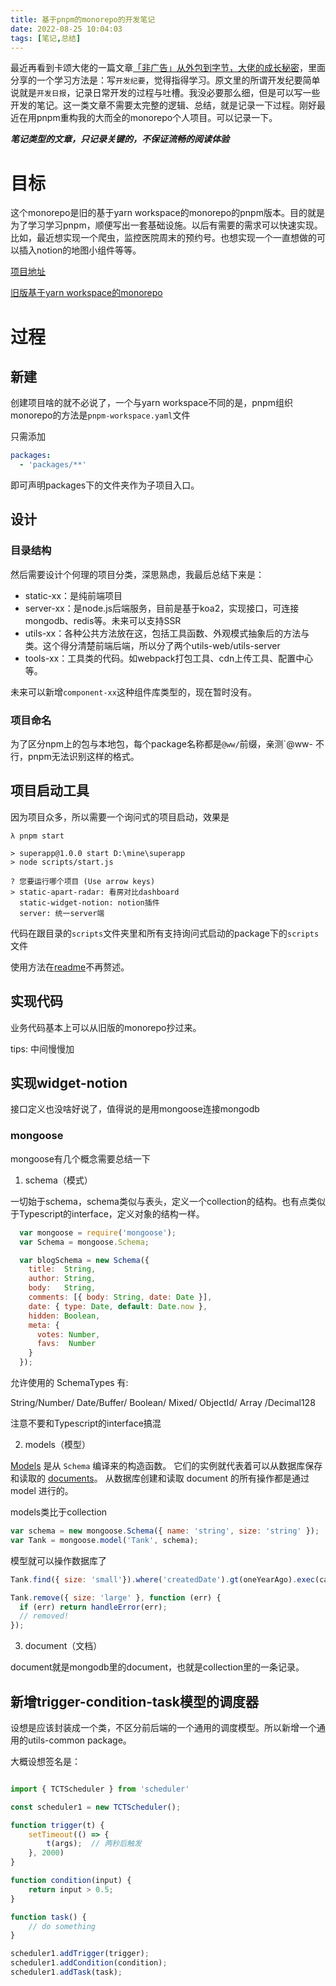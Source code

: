 ```yaml
---
title: 基于pnpm的monorepo的开发笔记
date: 2022-08-25 10:04:03
tags: [笔记,总结]
---
```


最近再看到卡颂大佬的一篇文章[「非广告」从外包到字节，大佬的成长秘密](https://mp.weixin.qq.com/s/u5Q6R38OaanlsKvfp6gQjg)，里面分享的一个学习方法是：写`开发纪要`，觉得指得学习。原文里的所谓开发纪要简单说就是`开发日报`，记录日常开发的过程与吐槽。我没必要那么细，但是可以写一些开发的笔记。这一类文章不需要太完整的逻辑、总结，就是记录一下过程。刚好最近在用pnpm重构我的大而全的monorepo个人项目。可以记录一下。

***笔记类型的文章，只记录关键的，不保证流畅的阅读体验***

# 目标

这个monorepo是旧的基于yarn workspace的monorepo的pnpm版本。目的就是为了学习学习pnpm，顺便写出一套基础设施。以后有需要的需求可以快速实现。比如，最近想实现一个爬虫，监控医院周末的预约号。也想实现一个一直想做的可以插入notion的地图小组件等等。

[项目地址](https://github.com/HelloWorld20/superapp)

[旧版基于yarn workspace的monorepo](https://github.com/HelloWorld20/superapp-yarn)

# 过程

## 新建

创建项目啥的就不必说了，一个与yarn workspace不同的是，pnpm组织monorepo的方法是`pnpm-workspace.yaml`文件

只需添加

```yaml
packages:
  - 'packages/**'
```

即可声明packages下的文件夹作为子项目入口。

## 设计

### 目录结构

然后需要设计个何理的项目分类，深思熟虑，我最后总结下来是：

* static-xx：是纯前端项目
* server-xx：是node.js后端服务，目前是基于koa2，实现接口，可连接mongodb、redis等。未来可以支持SSR
* utils-xx：各种公共方法放在这，包括工具函数、外观模式抽象后的方法与类。这个得分清楚前端后端，所以分了两个utils-web/utils-server
* tools-xx：工具类的代码。如webpack打包工具、cdn上传工具、配置中心等。

未来可以新增`component-xx`这种组件库类型的，现在暂时没有。

### 项目命名

为了区分npm上的包与本地包，每个package名称都是`@ww/`前缀，亲测`@ww-
不行，pnpm无法识别这样的格式。

## 项目启动工具

因为项目众多，所以需要一个询问式的项目启动，效果是

```shell
λ pnpm start

> superapp@1.0.0 start D:\mine\superapp
> node scripts/start.js

? 您要运行哪个项目 (Use arrow keys)
> static-apart-radar: 看房对比dashboard
  static-widget-notion: notion插件
  server: 统一server端
```

代码在跟目录的`scripts`文件夹里和所有支持询问式启动的package下的`scripts`文件

使用方法在[readme](https://github.com/HelloWorld20/superapp/blob/master/scripts/readme.md)不再赘述。

## 实现代码

业务代码基本上可以从旧版的monorepo抄过来。

tips: 中间慢慢加

## 实现widget-notion

接口定义也没啥好说了，值得说的是用mongoose连接mongodb

### mongoose

mongoose有几个概念需要总结一下

1. schema（模式）

一切始于schema，schema类似与表头，定义一个collection的结构。也有点类似于Typescript的interface，定义对象的结构一样。

```javascript
  var mongoose = require('mongoose');
  var Schema = mongoose.Schema;

  var blogSchema = new Schema({
    title:  String,
    author: String,
    body:   String,
    comments: [{ body: String, date: Date }],
    date: { type: Date, default: Date.now },
    hidden: Boolean,
    meta: {
      votes: Number,
      favs:  Number
    }
  });
```

允许使用的 SchemaTypes 有:

String/Number/ Date/Buffer/ Boolean/ Mixed/ ObjectId/ Array /Decimal128

注意不要和Typescript的interface搞混

2. models（模型）

[Models](http://mongoosejs.net/docs/api.html#model-js) 是从 `Schema` 编译来的构造函数。 它们的实例就代表着可以从数据库保存和读取的 [documents](http://mongoosejs.net/docs/documents.html)。 从数据库创建和读取 document 的所有操作都是通过 model 进行的。

models类比于collection

```javascript
var schema = new mongoose.Schema({ name: 'string', size: 'string' });
var Tank = mongoose.model('Tank', schema);
```

模型就可以操作数据库了

```javascript
Tank.find({ size: 'small'}).where('createdDate').gt(oneYearAgo).exec(callback);

Tank.remove({ size: 'large' }, function (err) {
  if (err) return handleError(err);
  // removed!
});

```

3. document（文档）

document就是mongodb里的document，也就是collection里的一条记录。

## 新增trigger-condition-task模型的调度器

设想是应该封装成一个类，不区分前后端的一个通用的调度模型。所以新增一个通用的utils-common package。

大概设想签名是：

```javascript

import { TCTScheduler } from 'scheduler'

const scheduler1 = new TCTScheduler();

function trigger(t) {
	setTimeout(() => {
		t(args);  // 两秒后触发
	}, 2000)
}

function condition(input) {
	return input > 0.5;
}

function task() {
	// do something
}

scheduler1.addTrigger(trigger);
scheduler1.addCondition(condition);
scheduler1.addTask(task);

```

